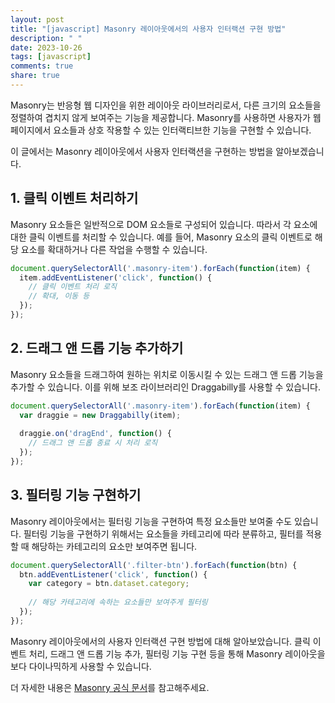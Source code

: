 ```yaml
---
layout: post
title: "[javascript] Masonry 레이아웃에서의 사용자 인터랙션 구현 방법"
description: " "
date: 2023-10-26
tags: [javascript]
comments: true
share: true
---
```


Masonry는 반응형 웹 디자인을 위한 레이아웃 라이브러리로서, 다른 크기의 요소들을 정렬하여 겹치지 않게 보여주는 기능을 제공합니다. Masonry를 사용하면 사용자가 웹 페이지에서 요소들과 상호 작용할 수 있는 인터랙티브한 기능을 구현할 수 있습니다.

이 글에서는 Masonry 레이아웃에서 사용자 인터랙션을 구현하는 방법을 알아보겠습니다. 

## 1. 클릭 이벤트 처리하기

Masonry 요소들은 일반적으로 DOM 요소들로 구성되어 있습니다. 따라서 각 요소에 대한 클릭 이벤트를 처리할 수 있습니다. 예를 들어, Masonry 요소의 클릭 이벤트로 해당 요소를 확대하거나 다른 작업을 수행할 수 있습니다.

```javascript
document.querySelectorAll('.masonry-item').forEach(function(item) {
  item.addEventListener('click', function() {
    // 클릭 이벤트 처리 로직
    // 확대, 이동 등
  });
});
```

## 2. 드래그 앤 드롭 기능 추가하기

Masonry 요소들을 드래그하여 원하는 위치로 이동시킬 수 있는 드래그 앤 드롭 기능을 추가할 수 있습니다. 이를 위해 보조 라이브러리인 Draggabilly를 사용할 수 있습니다.

```javascript
document.querySelectorAll('.masonry-item').forEach(function(item) {
  var draggie = new Draggabilly(item);
  
  draggie.on('dragEnd', function() {
    // 드래그 앤 드롭 종료 시 처리 로직
  });
});
```

## 3. 필터링 기능 구현하기

Masonry 레이아웃에서는 필터링 기능을 구현하여 특정 요소들만 보여줄 수도 있습니다. 필터링 기능을 구현하기 위해서는 요소들을 카테고리에 따라 분류하고, 필터를 적용할 때 해당하는 카테고리의 요소만 보여주면 됩니다.

```javascript
document.querySelectorAll('.filter-btn').forEach(function(btn) {
  btn.addEventListener('click', function() {
    var category = btn.dataset.category;
    
    // 해당 카테고리에 속하는 요소들만 보여주게 필터링
  });
});
```

Masonry 레이아웃에서의 사용자 인터랙션 구현 방법에 대해 알아보았습니다. 클릭 이벤트 처리, 드래그 앤 드롭 기능 추가, 필터링 기능 구현 등을 통해 Masonry 레이아웃을 보다 다이나믹하게 사용할 수 있습니다.

더 자세한 내용은 [Masonry 공식 문서](https://masonry.desandro.com/)를 참고해주세요.